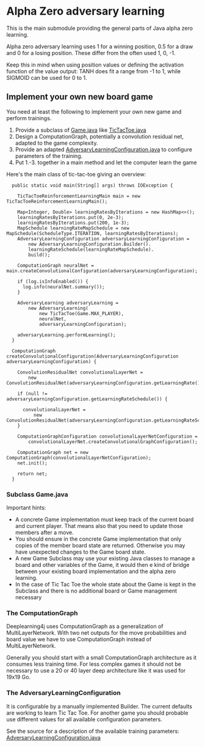 Alpha Zero adversary learning
=============================

This is the main submodule providing the general parts of Java alpha zero learning.

Alpha zero adversary learning uses 1 for a winning position, 0.5 for a draw and 0 for a losing position.
These differ from the often used 1, 0, -1.

Keep this in mind when using position values or defining the activation function of the value output: TANH does fit a range from -1 to 1, while SIGMOID can be used for 0 to 1.

## Implement your own new board game
You need at least the following to implement your own new game and perform trainings.

1. Provide a subclass of [Game.java](https://github.com/evolutionsoftswiss/alpha-zero-learning/blob/master/alpha-zero-adversary-learning/src/main/java/ch/evolutionsoft/rl/Game.java) like [TicTacToe.java](https://github.com/evolutionsoftswiss/alpha-zero-learning/blob/master/tic-tac-toe/src/main/java/ch/evolutionsoft/rl/tictactoe/TicTacToe.java)
2. Design a ComputationGraph, potentially a convolution residual net, adapted to the game complexity.
3. Provide an adapted [AdversaryLearningConfiguration.java](https://github.com/evolutionsoftswiss/alpha-zero-learning/blob/master/alpha-zero-adversary-learning/src/main/java/ch/evolutionsoft/rl/AdversaryLearningConfiguration.java) to configure parameters of the training.
4. Put 1.-3. together in a main method and let the computer learn the game

Here's the main class of tic-tac-toe giving an overview:

	  public static void main(String[] args) throws IOException {
	    
	    TicTacToeReinforcementLearningMain main = new TicTacToeReinforcementLearningMain();
	    
	    Map<Integer, Double> learningRatesByIterations = new HashMap<>();
	    learningRatesByIterations.put(0, 2e-3);
	    learningRatesByIterations.put(200, 1e-3);
	    MapSchedule learningRateMapSchedule = new MapSchedule(ScheduleType.ITERATION, learningRatesByIterations);
	    AdversaryLearningConfiguration adversaryLearningConfiguration =
	        new AdversaryLearningConfiguration.Builder().
	        learningRateSchedule(learningRateMapSchedule).
	        build();
	   
	    ComputationGraph neuralNet = main.createConvolutionalConfiguration(adversaryLearningConfiguration);
	
	    if (log.isInfoEnabled()) {
	      log.info(neuralNet.summary());
	    }
	    
	    AdversaryLearning adversaryLearning =
	        new AdversaryLearning(
	            new TicTacToe(Game.MAX_PLAYER),
	            neuralNet,
	            adversaryLearningConfiguration);
	    
	    adversaryLearning.performLearning();
	  }
	
	  ComputationGraph createConvolutionalConfiguration(AdversaryLearningConfiguration adversaryLearningConfiguration) {
	
	    ConvolutionResidualNet convolutionalLayerNet =
	        new ConvolutionResidualNet(adversaryLearningConfiguration.getLearningRate());
	
	    if (null != adversaryLearningConfiguration.getLearningRateSchedule()) {
	
	      convolutionalLayerNet =
	          new ConvolutionResidualNet(adversaryLearningConfiguration.getLearningRateSchedule());
	    }
	    
	    ComputationGraphConfiguration convolutionalLayerNetConfiguration =
	        convolutionalLayerNet.createConvolutionalGraphConfiguration();
	
	    ComputationGraph net = new ComputationGraph(convolutionalLayerNetConfiguration);
	    net.init();
	
	    return net;
	  }

### Subclass Game.java
Important hints:
* A concrete Game implementation must keep track of the current board and current player. That means also that you need to update those members after a move.
* You should ensure in the concrete Game implementation that only copies of the member board state are returned. Otherwise you may have unexpected changes to the Game board state.
* A new Game Subclass may use your existing Java classes to manage a board and other variables of the Game, it would then e kind of bridge between your existing board implementation and the alpha zero learning.
* In the case of Tic Tac Toe the whole state about the Game is kept in the Subclass and there is no additional board or Game management necessary

### The ComputationGraph
Deeplearning4j uses ComputationGraph as a generalization of MultiLayerNetwork. With two net outputs for the move probabilities and board value we have to use ComputationGraph instead of MultiLayerNetwork.

Generally you should start with a small ComputationGraph architecture as it consumes less training time. For less complex games it should not be necessary to use a 20 or 40 layer deep architecture like it was used for 19x19 Go.

### The AdversaryLearningConfiguration
It is configurable by a manually implemented Builder. The current defaults are working to learn Tic Tac Toe. For another game you should probable use different values for all available configuration parameters.

See the source for a description of the available training parameters: [AdversaryLearningConfiguration.java](https://github.com/evolutionsoftswiss/alpha-zero-learning/blob/master/alpha-zero-adversary-learning/src/main/java/ch/evolutionsoft/rl/AdversaryLearningConfiguration.java)